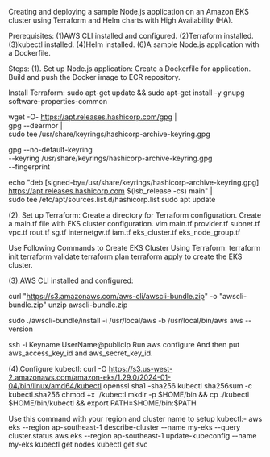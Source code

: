 Creating and deploying a sample Node.js application on an Amazon EKS cluster using Terraform and Helm charts with High Availability (HA).

Prerequisites:
(1)AWS CLI installed and configured.
(2)Terraform installed.
(3)kubectl installed.
(4)Helm installed.
(6)A sample Node.js application with a Dockerfile.

Steps:
(1). Set up Node.js application:
Create a Dockerfile for application.
Build and push the Docker image to ECR repository.

Install Terraform:
sudo apt-get update && sudo apt-get install -y gnupg software-properties-common

wget -O- https://apt.releases.hashicorp.com/gpg | \
gpg --dearmor | \
sudo tee /usr/share/keyrings/hashicorp-archive-keyring.gpg

gpg --no-default-keyring \
--keyring /usr/share/keyrings/hashicorp-archive-keyring.gpg \
--fingerprint

echo "deb [signed-by=/usr/share/keyrings/hashicorp-archive-keyring.gpg] \
https://apt.releases.hashicorp.com $(lsb_release -cs) main" | \
sudo tee /etc/apt/sources.list.d/hashicorp.list
sudo apt update

(2). Set up Terraform:
Create a directory for Terraform configuration.
Create a main.tf file with EKS cluster configuration.
vim main.tf
provider.tf
subnet.tf
vpc.tf
rout.tf
sg.tf
internetgw.tf
iam.tf
eks_cluster.tf
eks_node_group.tf

Use Following Commands to Create EKS Cluster Using Terraform:
terraform init
terraform validate
terraform plan 
terraform apply to create the EKS cluster.

(3).AWS CLI installed and configured:

curl "https://s3.amazonaws.com/aws-cli/awscli-bundle.zip" -o "awscli-bundle.zip"
unzip awscli-bundle.zip

sudo ./awscli-bundle/install -i /usr/local/aws -b /usr/local/bin/aws
aws --version

ssh -i Keyname UserName@publicIp
Run aws configure
And then put aws_access_key_id and aws_secret_key_id.

(4).Configure kubectl:
curl -O https://s3.us-west-2.amazonaws.com/amazon-eks/1.29.0/2024-01-04/bin/linux/amd64/kubectl
openssl sha1 -sha256 kubectl
sha256sum -c kubectl.sha256
chmod +x ./kubectl
mkdir -p $HOME/bin && cp ./kubectl $HOME/bin/kubectl && export PATH=$HOME/bin:$PATH

Use this command with your region and cluster name to setup kubectl:-
aws eks --region ap-southeast-1 describe-cluster --name my-eks --query cluster.status
aws eks --region ap-southeast-1 update-kubeconfig --name my-eks 
kubectl get nodes
kubectl get svc
